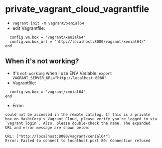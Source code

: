 # private_vagrant_cloud_vagrantfile

- `vagrant init -m vagrant/xenial64`
- edit Vagrantfile:
```Vagrant.configure("2") do |config|
  config.vm.box = "vagrant/xenial64"
  config.vm.box_url = "http://localhost:8080/vagrant/xenial64/"
end
```

## When it's not working?
- It's `not working` when I use ENV Variable: `export VAGRANT_SERVER_URL="http://localhost:8080"`
- Vagrantfile:
```Vagrant.configure("2") do |config|
  config.vm.box = "vagrant/xenial64"  
end
```
- Error:
```The box 'vagrant/xenial64' could not be found or
could not be accessed in the remote catalog. If this is a private
box on HashiCorp's Vagrant Cloud, please verify you're logged in via
`vagrant login`. Also, please double-check the name. The expanded
URL and error message are shown below:

URL: ["http://localhost:8080/vagrant/xenial64"]
Error: Failed to connect to localhost port 80: Connection refused
```
